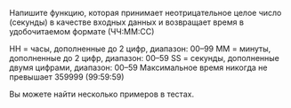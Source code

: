 Напишите функцию, которая принимает неотрицательное целое число (секунды) в качестве входных данных и возвращает время в удобочитаемом формате (ЧЧ:ММ:СС)

HH = часы, дополненные до 2 цифр, диапазон: 00–99
ММ = минуты, дополненные до 2 цифр, диапазон: 00–59
SS = секунды, дополненные двумя цифрами, диапазон: 00–59
Максимальное время никогда не превышает 359999 (99:59:59)

Вы можете найти несколько примеров в тестах.
